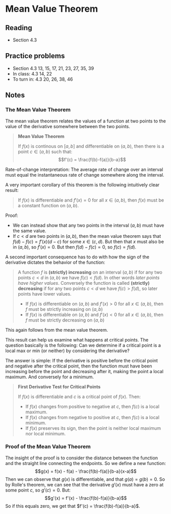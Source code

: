 # Mean Value Theorem

## Reading

- Section 4.3

## Practice problems

- Section 4.3 13, 15, 17, 21,  23, 27, 35, 39
- In class: 4.3 14, 22
- To turn in: 4.3 20, 26, 38, 46

## Notes

### The Mean Value Theorem

The mean value theorem relates the values of a function at two points to the value of the derivative somewhere between the two points.

> **Mean Value Theorem**
>
> If $f(x)$ is continous on $[a, b]$ and differentiable on $(a, b)$, then there is a point $c\in(a, b)$ such that:
> $$f'(c) = \frac{f(b)-f(a)}{b-a}$$

Rate-of-change interpretation: The average rate of change over an interval must equal the instantaneous rate of change somewhere along the interval.

A very important corollary of this theorem is the following intuitively clear result:

> If $f(x)$ is differentiable and $f'(x) = 0$ for all $x\in(a, b)$, then $f(x)$ must be a constant function on $(a, b)$.

Proof:

- We can instead show that any two points in the interval $(a, b)$ must have the same value.
- If $c<d$ are two points in $(a, b)$, then the mean value theorem says that $f(d)-f(c) = f'(x)(d-c)$ for some $x\in(c, d)$. But then that $x$ must also be in $(a, b)$, so $f'(x) = 0$. But then $f(d)-f(c) = 0$, so $f(c) = f(d)$.

A second important consequence has to do with how the sign of the derivative dictates the behavior of the function:

> A function $f$ is **(strictly) increasing** on an interval $(a, b)$ if for any two points $c<d$ in $(a, b)$ we have $f(c) < f(d)$. In other words *later points have higher values*. Conversely the function is called **(strictly) decreasing** if for any two points $c<d$ we have $f(c) > f(d)$, so later points have lower values.
>
> - If $f(x)$ is differentiable on $(a, b)$ and $f'(x) > 0$ for all $x\in(a, b)$,  then $f$ must be strictly increasing on $(a, b)$
> - If $f(x)$ is differentiable on $(a, b)$ and $f'(x) < 0$ for all $x\in(a, b)$,  then $f$ must be strictly decreasing on $(a, b)$

This again follows from the mean value theorem.

This result can help us examine what happens at critical points. The question basically is the following: Can we determine if a critical point is a local max or min (or neither) by considering the derivative?

The answer is simple: If the derivative is positive before the critical point and negative after the critical point, then the function must have been increasing before the point and decreasing after it, making the point a local maximum. And conversely for a minimum.

> **First Derivative Test for Critical Points**
>
> If $f(x)$ is differentiable and $c$ is a critical point of $f(x)$. Then:
>
> - If $f(x)$ changes from positive to negative at $c$, then $f(c)$ is a local maximum.
> - If $f(x)$ changes from negative to positive at $c$, then $f(c)$ is a local minimum.
> - If $f(x)$ preserves its sign, then the point is neither local maximum nor local minimum.

### Proof of the Mean Value Theorem

The insight of the proof is to consider the distance between the function and the straight line connecting the endpoints. So we define a new function:
$$g(x) = f(x) - f(a) - \frac{f(b)-f(a)}{b-a}(x-a)$$
Then we can observe that $g(x)$ is differentiable, and that $g(a) = g(b) = 0$. So by Rolle's theorem, we can see that the derivative $g'(x)$ must have a zero at some point $c$, so $g'(c)=0$. But:
$$g'(x) = f'(x) - \frac{f(b)-f(a)}{b-a}$$
So if this equals zero, we get that $f'(c) = \frac{f(b)-f(a)}{b-a}$.
